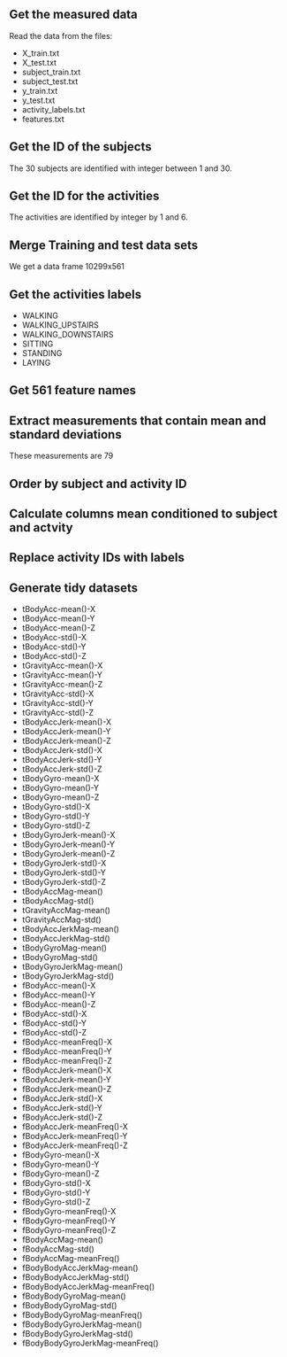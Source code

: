 ## Get the measured data
Read the data from the files:
* X_train.txt
* X_test.txt
* subject_train.txt
* subject_test.txt
* y_train.txt
* y_test.txt
* activity_labels.txt
* features.txt
## Get the ID of the subjects
The 30 subjects are identified with integer between 1 and 30.
## Get the ID for the activities
The activities are identified by integer by 1 and 6.
## Merge Training and test data sets
We get a data frame 10299x561
## Get the activities labels
* WALKING
* WALKING_UPSTAIRS
* WALKING_DOWNSTAIRS
* SITTING
* STANDING
* LAYING
## Get 561 feature names
## Extract measurements that contain mean and standard deviations
These measurements are 79
## Order by subject and activity ID 
## Calculate columns mean conditioned to subject and actvity
## Replace activity IDs with labels
## Generate tidy datasets
* tBodyAcc-mean()-X
* tBodyAcc-mean()-Y            
* tBodyAcc-mean()-Z     
* tBodyAcc-std()-X               
* tBodyAcc-std()-Y 
* tBodyAcc-std()-Z               
* tGravityAcc-mean()-X     
* tGravityAcc-mean()-Y           
* tGravityAcc-mean()-Z         
* tGravityAcc-std()-X            
* tGravityAcc-std()-Y            
* tGravityAcc-std()-Z            
* tBodyAccJerk-mean()-X         
* tBodyAccJerk-mean()-Y          
* tBodyAccJerk-mean()-Z       
* tBodyAccJerk-std()-X           
* tBodyAccJerk-std()-Y           
* tBodyAccJerk-std()-Z           
* tBodyGyro-mean()-X            
* tBodyGyro-mean()-Y             
* tBodyGyro-mean()-Z             
* tBodyGyro-std()-X              
* tBodyGyro-std()-Y              
* tBodyGyro-std()-Z              
* tBodyGyroJerk-mean()-X        
* tBodyGyroJerk-mean()-Y         
* tBodyGyroJerk-mean()-Z         
* tBodyGyroJerk-std()-X          
* tBodyGyroJerk-std()-Y          
* tBodyGyroJerk-std()-Z         
* tBodyAccMag-mean()            
* tBodyAccMag-std()              
* tGravityAccMag-mean()         
* tGravityAccMag-std()           
* tBodyAccJerkMag-mean()         
* tBodyAccJerkMag-std()          
* tBodyGyroMag-mean()            
* tBodyGyroMag-std()             
* tBodyGyroJerkMag-mean()        
* tBodyGyroJerkMag-std()         
* fBodyAcc-mean()-X               
* fBodyAcc-mean()-Y              
* fBodyAcc-mean()-Z            
* fBodyAcc-std()-X               
* fBodyAcc-std()-Y              
* fBodyAcc-std()-Z               
* fBodyAcc-meanFreq()-X          
* fBodyAcc-meanFreq()-Y          
* fBodyAcc-meanFreq()-Z          
* fBodyAccJerk-mean()-X          
* fBodyAccJerk-mean()-Y           
* fBodyAccJerk-mean()-Z        
* fBodyAccJerk-std()-X          
* fBodyAccJerk-std()-Y           
* fBodyAccJerk-std()-Z           
* fBodyAccJerk-meanFreq()-X      
* fBodyAccJerk-meanFreq()-Y       
* fBodyAccJerk-meanFreq()-Z   
* fBodyGyro-mean()-X              
* fBodyGyro-mean()-Y             
* fBodyGyro-mean()-Z             
* fBodyGyro-std()-X              
* fBodyGyro-std()-Y               
* fBodyGyro-std()-Z              
* fBodyGyro-meanFreq()-X          
* fBodyGyro-meanFreq()-Y      
* fBodyGyro-meanFreq()-Z         
* fBodyAccMag-mean()          
* fBodyAccMag-std()               
* fBodyAccMag-meanFreq()        
* fBodyBodyAccJerkMag-mean()     
* fBodyBodyAccJerkMag-std()      
* fBodyBodyAccJerkMag-meanFreq()
* fBodyBodyGyroMag-mean()     
* fBodyBodyGyroMag-std()          
* fBodyBodyGyroMag-meanFreq()    
* fBodyBodyGyroJerkMag-mean()
* fBodyBodyGyroJerkMag-std()
* fBodyBodyGyroJerkMag-meanFreq()





